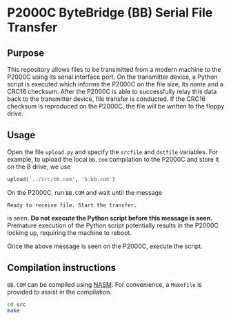 # P2000C ByteBridge (BB) Serial File Transfer

## Purpose
This repository allows files to be transmitted from a modern machine to the
P2000C using its serial interface port. On the transmitter device, a Python
script is executed which informs the P2000C on the file size, its name and
a CRC16 checksum. After the P2000C is able to successfully relay this data
back to the transmitter device, file transfer is conducted. If the CRC16
checksum is reproduced on the P2000C, the file will be written to the floppy
drive.

## Usage

Open the file `upload.py` and specify the `srcfile` and `dstfile` variables. For
example, to upload the local `bb.com` compilation to the P2000C and store it
on the B drive, we use

```python
upload('../src/bb.com', 'b:bb.com')
```

On the P2000C, run `BB.COM` and wait until the message

```
Ready to receive file. Start the transfer.
```

is seen. **Do not execute the Python script before this message is seen.**
Premature execution of the Python script potentially results in the P2000C
locking up, requiring the machine to reboot.

Once the above message is seen on the P2000C, execute the script.

## Compilation instructions

`BB.COM` can be compiled using [NASM](https://www.nasm.us/). For convenience,
a `Makefile` is provided to assist in the compilation.

```bash
cd src
make
```